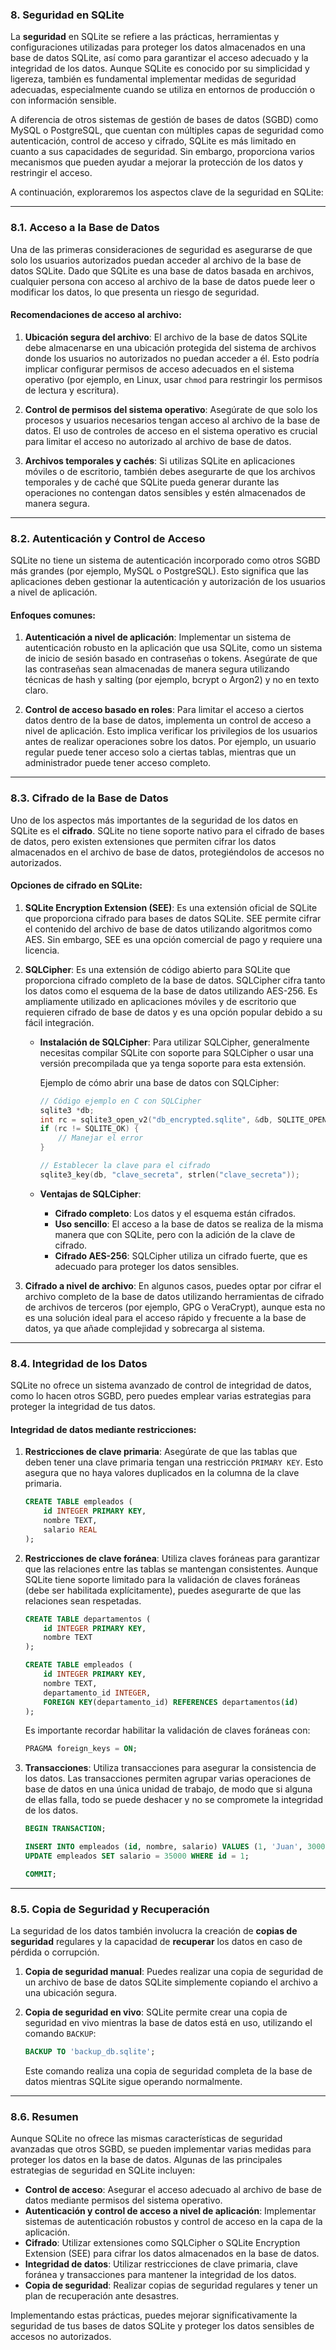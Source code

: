 ### **8. Seguridad en SQLite**

La **seguridad** en SQLite se refiere a las prácticas, herramientas y configuraciones utilizadas para proteger los datos almacenados en una base de datos SQLite, así como para garantizar el acceso adecuado y la integridad de los datos. Aunque SQLite es conocido por su simplicidad y ligereza, también es fundamental implementar medidas de seguridad adecuadas, especialmente cuando se utiliza en entornos de producción o con información sensible.

A diferencia de otros sistemas de gestión de bases de datos (SGBD) como MySQL o PostgreSQL, que cuentan con múltiples capas de seguridad como autenticación, control de acceso y cifrado, SQLite es más limitado en cuanto a sus capacidades de seguridad. Sin embargo, proporciona varios mecanismos que pueden ayudar a mejorar la protección de los datos y restringir el acceso.

A continuación, exploraremos los aspectos clave de la seguridad en SQLite:

---

### **8.1. Acceso a la Base de Datos**

Una de las primeras consideraciones de seguridad es asegurarse de que solo los usuarios autorizados puedan acceder al archivo de la base de datos SQLite. Dado que SQLite es una base de datos basada en archivos, cualquier persona con acceso al archivo de la base de datos puede leer o modificar los datos, lo que presenta un riesgo de seguridad.

#### **Recomendaciones de acceso al archivo:**
1. **Ubicación segura del archivo**: El archivo de la base de datos SQLite debe almacenarse en una ubicación protegida del sistema de archivos donde los usuarios no autorizados no puedan acceder a él. Esto podría implicar configurar permisos de acceso adecuados en el sistema operativo (por ejemplo, en Linux, usar `chmod` para restringir los permisos de lectura y escritura).
   
2. **Control de permisos del sistema operativo**: Asegúrate de que solo los procesos y usuarios necesarios tengan acceso al archivo de la base de datos. El uso de controles de acceso en el sistema operativo es crucial para limitar el acceso no autorizado al archivo de base de datos.

3. **Archivos temporales y cachés**: Si utilizas SQLite en aplicaciones móviles o de escritorio, también debes asegurarte de que los archivos temporales y de caché que SQLite pueda generar durante las operaciones no contengan datos sensibles y estén almacenados de manera segura.

---

### **8.2. Autenticación y Control de Acceso**

SQLite no tiene un sistema de autenticación incorporado como otros SGBD más grandes (por ejemplo, MySQL o PostgreSQL). Esto significa que las aplicaciones deben gestionar la autenticación y autorización de los usuarios a nivel de aplicación.

#### **Enfoques comunes:**

1. **Autenticación a nivel de aplicación**: Implementar un sistema de autenticación robusto en la aplicación que usa SQLite, como un sistema de inicio de sesión basado en contraseñas o tokens. Asegúrate de que las contraseñas sean almacenadas de manera segura utilizando técnicas de hash y salting (por ejemplo, bcrypt o Argon2) y no en texto claro.

2. **Control de acceso basado en roles**: Para limitar el acceso a ciertos datos dentro de la base de datos, implementa un control de acceso a nivel de aplicación. Esto implica verificar los privilegios de los usuarios antes de realizar operaciones sobre los datos. Por ejemplo, un usuario regular puede tener acceso solo a ciertas tablas, mientras que un administrador puede tener acceso completo.

---

### **8.3. Cifrado de la Base de Datos**

Uno de los aspectos más importantes de la seguridad de los datos en SQLite es el **cifrado**. SQLite no tiene soporte nativo para el cifrado de bases de datos, pero existen extensiones que permiten cifrar los datos almacenados en el archivo de base de datos, protegiéndolos de accesos no autorizados.

#### **Opciones de cifrado en SQLite**:

1. **SQLite Encryption Extension (SEE)**: Es una extensión oficial de SQLite que proporciona cifrado para bases de datos SQLite. SEE permite cifrar el contenido del archivo de base de datos utilizando algoritmos como AES. Sin embargo, SEE es una opción comercial de pago y requiere una licencia.

2. **SQLCipher**: Es una extensión de código abierto para SQLite que proporciona cifrado completo de la base de datos. SQLCipher cifra tanto los datos como el esquema de la base de datos utilizando AES-256. Es ampliamente utilizado en aplicaciones móviles y de escritorio que requieren cifrado de base de datos y es una opción popular debido a su fácil integración.

   - **Instalación de SQLCipher**: 
     Para utilizar SQLCipher, generalmente necesitas compilar SQLite con soporte para SQLCipher o usar una versión precompilada que ya tenga soporte para esta extensión.
   
     Ejemplo de cómo abrir una base de datos con SQLCipher:

     ```cpp
     // Código ejemplo en C con SQLCipher
     sqlite3 *db;
     int rc = sqlite3_open_v2("db_encrypted.sqlite", &db, SQLITE_OPEN_READWRITE, NULL);
     if (rc != SQLITE_OK) {
         // Manejar el error
     }
     
     // Establecer la clave para el cifrado
     sqlite3_key(db, "clave_secreta", strlen("clave_secreta"));
     ```

   - **Ventajas de SQLCipher**:
     - **Cifrado completo**: Los datos y el esquema están cifrados.
     - **Uso sencillo**: El acceso a la base de datos se realiza de la misma manera que con SQLite, pero con la adición de la clave de cifrado.
     - **Cifrado AES-256**: SQLCipher utiliza un cifrado fuerte, que es adecuado para proteger los datos sensibles.

3. **Cifrado a nivel de archivo**: En algunos casos, puedes optar por cifrar el archivo completo de la base de datos utilizando herramientas de cifrado de archivos de terceros (por ejemplo, GPG o VeraCrypt), aunque esta no es una solución ideal para el acceso rápido y frecuente a la base de datos, ya que añade complejidad y sobrecarga al sistema.

---

### **8.4. Integridad de los Datos**

SQLite no ofrece un sistema avanzado de control de integridad de datos, como lo hacen otros SGBD, pero puedes emplear varias estrategias para proteger la integridad de tus datos.

#### **Integridad de datos mediante restricciones**:

1. **Restricciones de clave primaria**: Asegúrate de que las tablas que deben tener una clave primaria tengan una restricción `PRIMARY KEY`. Esto asegura que no haya valores duplicados en la columna de la clave primaria.

   ```sql
   CREATE TABLE empleados (
       id INTEGER PRIMARY KEY,
       nombre TEXT,
       salario REAL
   );
   ```

2. **Restricciones de clave foránea**: Utiliza claves foráneas para garantizar que las relaciones entre las tablas se mantengan consistentes. Aunque SQLite tiene soporte limitado para la validación de claves foráneas (debe ser habilitada explícitamente), puedes asegurarte de que las relaciones sean respetadas.

   ```sql
   CREATE TABLE departamentos (
       id INTEGER PRIMARY KEY,
       nombre TEXT
   );

   CREATE TABLE empleados (
       id INTEGER PRIMARY KEY,
       nombre TEXT,
       departamento_id INTEGER,
       FOREIGN KEY(departamento_id) REFERENCES departamentos(id)
   );
   ```

   Es importante recordar habilitar la validación de claves foráneas con:

   ```sql
   PRAGMA foreign_keys = ON;
   ```

3. **Transacciones**: Utiliza transacciones para asegurar la consistencia de los datos. Las transacciones permiten agrupar varias operaciones de base de datos en una única unidad de trabajo, de modo que si alguna de ellas falla, todo se puede deshacer y no se compromete la integridad de los datos.

   ```sql
   BEGIN TRANSACTION;
   
   INSERT INTO empleados (id, nombre, salario) VALUES (1, 'Juan', 30000);
   UPDATE empleados SET salario = 35000 WHERE id = 1;
   
   COMMIT;
   ```

---

### **8.5. Copia de Seguridad y Recuperación**

La seguridad de los datos también involucra la creación de **copias de seguridad** regulares y la capacidad de **recuperar** los datos en caso de pérdida o corrupción.

1. **Copia de seguridad manual**: Puedes realizar una copia de seguridad de un archivo de base de datos SQLite simplemente copiando el archivo a una ubicación segura.

2. **Copia de seguridad en vivo**: SQLite permite crear una copia de seguridad en vivo mientras la base de datos está en uso, utilizando el comando `BACKUP`:

   ```sql
   BACKUP TO 'backup_db.sqlite';
   ```

   Este comando realiza una copia de seguridad completa de la base de datos mientras SQLite sigue operando normalmente.

---

### **8.6. Resumen**

Aunque SQLite no ofrece las mismas características de seguridad avanzadas que otros SGBD, se pueden implementar varias medidas para proteger los datos en la base de datos. Algunas de las principales estrategias de seguridad en SQLite incluyen:

- **Control de acceso**: Asegurar el acceso adecuado al archivo de base de datos mediante permisos del sistema operativo.
- **Autenticación y control de acceso a nivel de aplicación**: Implementar sistemas de autenticación robustos y control de acceso en la capa de la aplicación.
- **Cifrado**: Utilizar extensiones como SQLCipher o SQLite Encryption Extension (SEE) para cifrar los datos almacenados en la base de datos.
- **Integridad de datos**: Utilizar restricciones de clave primaria, clave foránea y transacciones para mantener la integridad de los datos.
- **Copia de seguridad**: Realizar copias de seguridad regulares y tener un plan de recuperación ante desastres.

Implementando estas prácticas, puedes mejorar significativamente la seguridad de tus bases de datos SQLite y proteger los datos sensibles de accesos no autorizados.